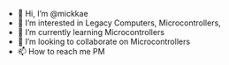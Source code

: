 - 👋 Hi, I’m @mickkae
- 👀 I’m interested in Legacy Computers, Microcontrollers, 
- 🌱 I’m currently learning Microcontrollers
- 💞️ I’m looking to collaborate on Microcontrollers
- 📫 How to reach me PM

<!---
mickkae/mickkae is a ✨ special ✨ repository because its `README.md` (this file) appears on your GitHub profile.
You can click the Preview link to take a look at your changes.
--->
